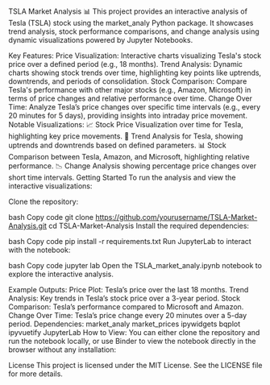 TSLA Market Analysis 📊
This project provides an interactive analysis of Tesla (TSLA) stock using the market_analy Python package. It showcases trend analysis, stock performance comparisons, and change analysis using dynamic visualizations powered by Jupyter Notebooks.

Key Features:
Price Visualization: Interactive charts visualizing Tesla's stock price over a defined period (e.g., 18 months).
Trend Analysis: Dynamic charts showing stock trends over time, highlighting key points like uptrends, downtrends, and periods of consolidation.
Stock Comparison: Compare Tesla's performance with other major stocks (e.g., Amazon, Microsoft) in terms of price changes and relative performance over time.
Change Over Time: Analyze Tesla’s price changes over specific time intervals (e.g., every 20 minutes for 5 days), providing insights into intraday price movement.
Notable Visualizations:
📈 Stock Price Visualization over time for Tesla, highlighting key price movements.
🔄 Trend Analysis for Tesla, showing uptrends and downtrends based on defined parameters.
📊 Stock Comparison between Tesla, Amazon, and Microsoft, highlighting relative performance.
📉 Change Analysis showing percentage price changes over short time intervals.
Getting Started
To run the analysis and view the interactive visualizations:

Clone the repository:

bash
Copy code
git clone https://github.com/yourusername/TSLA-Market-Analysis.git
cd TSLA-Market-Analysis
Install the required dependencies:

bash
Copy code
pip install -r requirements.txt
Run JupyterLab to interact with the notebook:

bash
Copy code
jupyter lab
Open the TSLA_market_analy.ipynb notebook to explore the interactive analysis.

Example Outputs:
Price Plot: Tesla’s price over the last 18 months.
Trend Analysis: Key trends in Tesla’s stock price over a 3-year period.
Stock Comparison: Tesla’s performance compared to Microsoft and Amazon.
Change Over Time: Tesla’s price change every 20 minutes over a 5-day period.
Dependencies:
market_analy
market_prices
ipywidgets
bqplot
ipyvuetify
JupyterLab
How to View:
You can either clone the repository and run the notebook locally, or use Binder to view the notebook directly in the browser without any installation:

License
This project is licensed under the MIT License. See the LICENSE file for more details.


